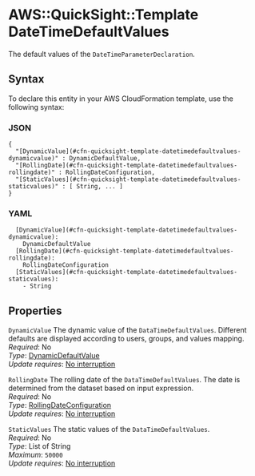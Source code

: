 # AWS::QuickSight::Template DateTimeDefaultValues<a name="aws-properties-quicksight-template-datetimedefaultvalues"></a>

The default values of the `DateTimeParameterDeclaration`\.

## Syntax<a name="aws-properties-quicksight-template-datetimedefaultvalues-syntax"></a>

To declare this entity in your AWS CloudFormation template, use the following syntax:

### JSON<a name="aws-properties-quicksight-template-datetimedefaultvalues-syntax.json"></a>

```
{
  "[DynamicValue](#cfn-quicksight-template-datetimedefaultvalues-dynamicvalue)" : DynamicDefaultValue,
  "[RollingDate](#cfn-quicksight-template-datetimedefaultvalues-rollingdate)" : RollingDateConfiguration,
  "[StaticValues](#cfn-quicksight-template-datetimedefaultvalues-staticvalues)" : [ String, ... ]
}
```

### YAML<a name="aws-properties-quicksight-template-datetimedefaultvalues-syntax.yaml"></a>

```
  [DynamicValue](#cfn-quicksight-template-datetimedefaultvalues-dynamicvalue): 
    DynamicDefaultValue
  [RollingDate](#cfn-quicksight-template-datetimedefaultvalues-rollingdate): 
    RollingDateConfiguration
  [StaticValues](#cfn-quicksight-template-datetimedefaultvalues-staticvalues): 
    - String
```

## Properties<a name="aws-properties-quicksight-template-datetimedefaultvalues-properties"></a>

`DynamicValue`  <a name="cfn-quicksight-template-datetimedefaultvalues-dynamicvalue"></a>
The dynamic value of the `DataTimeDefaultValues`\. Different defaults are displayed according to users, groups, and values mapping\.  
*Required*: No  
*Type*: [DynamicDefaultValue](aws-properties-quicksight-template-dynamicdefaultvalue.md)  
*Update requires*: [No interruption](https://docs.aws.amazon.com/AWSCloudFormation/latest/UserGuide/using-cfn-updating-stacks-update-behaviors.html#update-no-interrupt)

`RollingDate`  <a name="cfn-quicksight-template-datetimedefaultvalues-rollingdate"></a>
The rolling date of the `DataTimeDefaultValues`\. The date is determined from the dataset based on input expression\.  
*Required*: No  
*Type*: [RollingDateConfiguration](aws-properties-quicksight-template-rollingdateconfiguration.md)  
*Update requires*: [No interruption](https://docs.aws.amazon.com/AWSCloudFormation/latest/UserGuide/using-cfn-updating-stacks-update-behaviors.html#update-no-interrupt)

`StaticValues`  <a name="cfn-quicksight-template-datetimedefaultvalues-staticvalues"></a>
The static values of the `DataTimeDefaultValues`\.  
*Required*: No  
*Type*: List of String  
*Maximum*: `50000`  
*Update requires*: [No interruption](https://docs.aws.amazon.com/AWSCloudFormation/latest/UserGuide/using-cfn-updating-stacks-update-behaviors.html#update-no-interrupt)